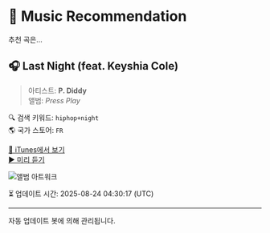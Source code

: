 
# 🎵 Music Recommendation

추천 곡은...

## 🎧 Last Night (feat. Keyshia Cole)  
> 아티스트: **P. Diddy**  
> 앨범: _Press Play_  

🔍 검색 키워드: `hiphop+night`  
🌎 국가 스토어: `FR`

[🔗 iTunes에서 보기](https://music.apple.com/fr/album/last-night-feat-keyshia-cole/200683377?i=200685489&uo=4)  
[▶️ 미리 듣기](https://audio-ssl.itunes.apple.com/itunes-assets/AudioPreview115/v4/d3/db/a2/d3dba2fe-7234-9176-f2de-c220116f439a/mzaf_11509218871309337284.plus.aac.p.m4a)

![앨범 아트워크](https://is1-ssl.mzstatic.com/image/thumb/Music124/v4/7f/17/06/7f1706fb-f55d-8110-7be2-be0e2b8aad3d/mzi.mamzifey.jpg/100x100bb.jpg)

⏳ 업데이트 시간: 2025-08-24 04:30:17 (UTC)

---
자동 업데이트 봇에 의해 관리됩니다.
